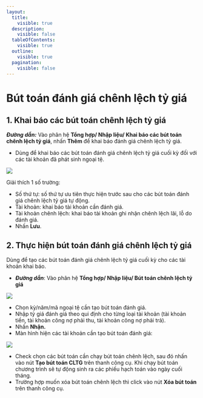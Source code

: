 ```yaml
---
layout:
  title:
    visible: true
  description:
    visible: false
  tableOfContents:
    visible: true
  outline:
    visible: true
  pagination:
    visible: false
---
```


# Bút toán đánh giá chênh lệch tỷ giá

## 1. **Khai báo các bút toán chênh lệch tỷ giá**

_**Đường dẫn:**_ Vào phân hệ **Tổng hợp/ Nhập liệu/ Khai báo các bút toán chênh lệch tỷ giá**, nhấn **Thêm** để khai báo đánh giá chênh lệch tỷ giá.

* Dùng để khai báo các bút toán đánh giá chênh lệch tỷ giá cuối kỳ đối với các tài khoản đã phát sinh ngoại tệ.

![](<.gitbook/assets/sb_0 (4).png>)

Giải thích 1 số trường:

* Số thứ tự: số thứ tự ưu tiên thực hiện trước sau cho các bút toán đánh giá chênh lệch tỷ giá tự động.
* Tài khoản: khai báo tài khoản cần đánh giá.&#x20;
* Tài khoản chênh lệch: khai báo tài khoản ghi nhận chênh lệch lãi, lỗ do đánh giá.
* Nhấn **Lưu**.

## **2. Thực hiện bút toán đánh giá chênh lệch tỷ giá**

Dùng để tạo các bút toán đánh giá chênh lệch tỷ giá cuối kỳ cho các tài khoản khai báo.

* _**Đường dẫn**_: Vào phân hệ **Tổng hợp/ Nhập liệu/ Bút toán chênh lệch tỷ giá**

![](<.gitbook/assets/sb_1 (23).png>)

* Chọn kỳ/năm/mã ngoại tệ cần tạo bút toán đánh giá.
* Nhập tỷ giá đánh giá theo qui định cho từng loại tài khoản (tài khoản tiền, tài khoản công nợ phải thu, tài khoản công nợ phải trả).
* Nhấn **Nhận.**
* Màn hình hiện các tài khoản cần tạo bút toán đánh giá:

![](<.gitbook/assets/sb_2 (22).png>)

* Check chọn các bút toán cần chạy bút toán chênh lệch, sau đó nhấn vào nút **Tạo bút toán CLTG** trên thanh công cụ. Khi chạy bút toán chương trình sẽ tự động sinh ra các phiếu hạch toán vào ngày cuối tháng.
* Trường hợp muốn xóa bút toán chênh lệch thì click vào nút **Xóa bút toán** trên thanh công cụ.
